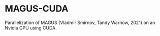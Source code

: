 # MAGUS-CUDA
Parallelization of MAGUS (Vladmir Smirnov, Tandy Warnow, 2021) on an Nvidia GPU using CUDA.
